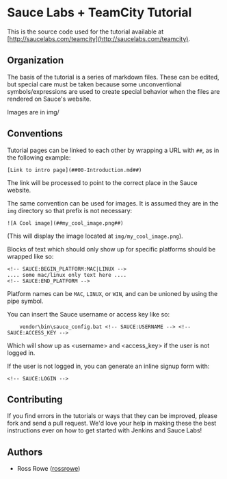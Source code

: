 Sauce Labs + TeamCity Tutorial
====

This is the source code used for the tutorial available at
[http://saucelabs.com/teamcity](http://saucelabs.com/teamcity).

Organization
----

The basis of the tutorial is a series of markdown files. These can be edited,
but special care must be taken because some unconventional symbols/expressions
are used to create special behavior when the files are rendered on Sauce's
website.

Images are in img/

Conventions
----

Tutorial pages can be linked to each other by wrapping a URL with `##`, as
in the following example:

    [Link to intro page](##00-Introduction.md##)

The link will be processed to point to the correct place in the Sauce website.

The same convention can be used for images. It is assumed they are in the `img`
directory so that prefix is not necessary:

    ![A Cool image](##my_cool_image.png##)

(This will display the image located at `img/my_cool_image.png`).

Blocks of text which should only show up for specific platforms should be
wrapped like so:

    <!-- SAUCE:BEGIN_PLATFORM:MAC|LINUX -->
    .... some mac/linux only text here ....
    <!-- SAUCE:END_PLATFORM -->

Platform names can be `MAC`, `LINUX`, or `WIN`, and can be unioned by using the
pipe symbol.

You can insert the Sauce username or access key like so:

        vendor\bin\sauce_config.bat <!-- SAUCE:USERNAME --> <!-- SAUCE:ACCESS_KEY -->

Which will show up as &lt;username&gt; and &lt;access_key&gt; if the user is
not logged in.

If the user is not logged in, you can generate an inline signup form with:

    <!-- SAUCE:LOGIN -->

Contributing
----

If you find errors in the tutorials or ways that they can be improved, please
fork and send a pull request. We'd love your help in making these the best
instructions ever on how to get started with Jenkins and Sauce
Labs!

Authors
----

*  Ross Rowe ([rossrowe](http://github.com/rossrowe/))
